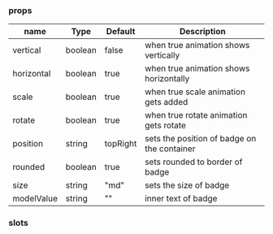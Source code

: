 ### props
| name | Type | Default | Description |
| ------------ | ------------ | ------------ | ------------ |
| vertical | boolean | false | when true animation shows vertically |
| horizontal | boolean | true | when true animation shows horizontally |
| scale | boolean | true | when true scale animation gets added |
| rotate | boolean | true | when true rotate animation gets rotate |
| position | string | topRight | sets the position of badge on the container |
| rounded | boolean | true | sets rounded to border of badge |
| size | string | "md" | sets the size of badge |
| modelValue | string | "" | inner text of badge |

### slots


<!-- @import "[TOC]" {cmd="toc" depthFrom=1 depthTo=6 orderedList=false} -->
